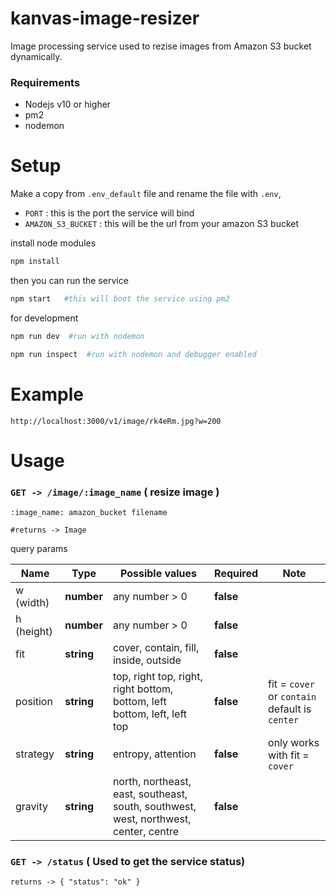 # kanvas-image-resizer
Image processing service used to rezise images from Amazon S3 bucket dynamically.

### Requirements
* Nodejs v10 or higher
* pm2
* nodemon


# Setup


Make a copy from `.env_default` file and rename the file with `.env`,
* `PORT` : this is the port the service will bind 
* `AMAZON_S3_BUCKET` : this will be the url from your amazon S3 bucket

install node modules
```bash
npm install
```

then you can run the service 
```bash
npm start   #this will boot the service using pm2
```

for development
```bash
npm run dev  #run with nodemon
```
```bash
npm run inspect  #run with nodemon and debugger enabled
```

# Example

```
http://localhost:3000/v1/image/rk4eRm.jpg?w=200
```

# Usage

### `GET -> /image/:image_name` ( resize image )
```
:image_name: amazon_bucket filename

#returns -> Image
```

query params

| Name | Type | Possible values | Required | Note |
| --- | --- | --- | --- | --- 
| w (width) | __number__ | any number > 0 | __false__ |
| h (height) | __number__ | any number > 0 | __false__ |
| fit | __string__ | cover, contain, fill, inside, outside | __false__ | 
| position | __string__ | top, right top, right, right bottom, bottom, left bottom, left, left top | __false__ | fit = `cover` or `contain` default is `center`
| strategy | __string__ | entropy, attention | __false__ | only works with fit = `cover`
| gravity | __string__ | north, northeast, east, southeast, south, southwest, west, northwest, center, centre | __false__ 


### `GET -> /status` ( Used to get the service status)
```
returns -> { "status": "ok" }
```





